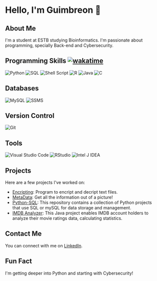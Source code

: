 # Hello, I'm Guimbreon 👋

## About Me
I'm a student at ESTB studying Bioinformatics. I'm passionate about programming, specially Back-end and Cybersecurity.

## Programming Skills [![wakatime](https://wakatime.com/badge/user/7a1fe54a-81de-4fea-8471-e5bb2a899414.svg)](https://wakatime.com/@7a1fe54a-81de-4fea-8471-e5bb2a899414)
![Python](https://img.shields.io/badge/python-3670A0?style=for-the-badge&logo=python&logoColor=ffdd54)
![SQL](https://img.shields.io/badge/sql-%2300f.svg?style=for-the-badge&logo=sqlite&logoColor=white)
![Shell Script](https://img.shields.io/badge/shell_script-%23121011.svg?style=for-the-badge&logo=gnu-bash&logoColor=white)
![R](https://img.shields.io/badge/r-%23276DC3.svg?style=for-the-badge&logo=r&logoColor=white)
![Java](https://img.shields.io/badge/java-%23ED8B00.svg?style=for-the-badge&logo=java&logoColor=white)
![C](https://img.shields.io/badge/c-%2300599C.svg?style=for-the-badge&logo=c&logoColor=white)

## Databases
![MySQL](https://img.shields.io/badge/mysql-%2300f.svg?style=for-the-badge&logo=mysql&logoColor=white)
![SSMS](https://img.shields.io/badge/Microsoft%20SQL%20Server-CC2927?style=for-the-badge&logo=microsoft%20sql%20server&logoColor=white)

## Version Control
![Git](https://img.shields.io/badge/git-%23F05033.svg?style=for-the-badge&logo=git&logoColor=white)

## Tools
![Visual Studio Code](https://img.shields.io/badge/Visual_Studio_Code-007ACC?style=for-the-badge&logo=visual%20studio%20code&logoColor=white)
![RStudio](https://img.shields.io/badge/RStudio-75AADB?style=for-the-badge&logo=rstudio&logoColor=white)
![Intel J IDEA](https://img.shields.io/badge/Intel%20J%20IDEA-000000?style=for-the-badge&logo=intellij-idea&logoColor=white)

## Projects
Here are a few projects I've worked on:
* [Encripting](https://github.com/Guimbreon/Python/tree/master/Encripting): Program to encript and decript text files.
* [MetaData](https://github.com/Guimbreon/Python/tree/master/MetaData): Get all the information out of a picture!
* [Python-SQL](https://github.com/guimbreon/Python/tree/master/Python-SQL): This repository contains a collection of Python projects that use SQL or mySQL for data storage and management.
* [IMDB Analyzer](https://github.com/guimbreon/IMDB_Analyzer): This Java project enables IMDB account 
holders to analyze their movie ratings data, calculating statistics.
## Contact Me
You can connect with me on [LinkedIn](https://www.linkedin.com/in/GuilhermeSoares26/).

## Fun Fact
I'm getting deeper into Python and starting with Cybersecurity!


